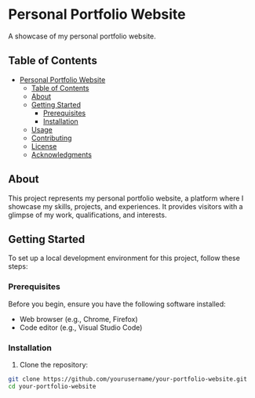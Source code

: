 # Personal Portfolio Website

A showcase of my personal portfolio website.

## Table of Contents

- [Personal Portfolio Website](#personal-portfolio-website)
  - [Table of Contents](#table-of-contents)
  - [About](#about)
  - [Getting Started](#getting-started)
    - [Prerequisites](#prerequisites)
    - [Installation](#installation)
  - [Usage](#usage)
  - [Contributing](#contributing)
  - [License](#license)
  - [Acknowledgments](#acknowledgments)

## About

This project represents my personal portfolio website, a platform where I showcase my skills, projects, and experiences. It provides visitors with a glimpse of my work, qualifications, and interests.

## Getting Started

To set up a local development environment for this project, follow these steps:

### Prerequisites

Before you begin, ensure you have the following software installed:

- Web browser (e.g., Chrome, Firefox)
- Code editor (e.g., Visual Studio Code)

### Installation

1. Clone the repository:

```bash
git clone https://github.com/yourusername/your-portfolio-website.git
cd your-portfolio-website
